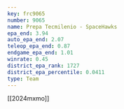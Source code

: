 ```yaml
---
key: frc9065
number: 9065
name: Prepa Tecmilenio - SpaceHawks
epa_end: 3.94
auto_epa_end: 2.07
teleop_epa_end: 0.87
endgame_epa_end: 1.01
winrate: 0.45
district_epa_rank: 1727
district_epa_percentile: 0.0411
type: Team
---
```

[[2024mxmo]]
